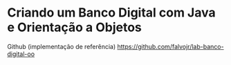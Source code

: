 
# Criando um Banco Digital com Java e Orientação a Objetos

Github (implementação de referência)
https://github.com/falvojr/lab-banco-digital-oo